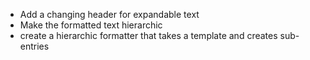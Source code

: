 * Add a changing header for expandable text
* Make the formatted text hierarchic
* create a hierarchic formatter that takes a template and creates sub-entries
